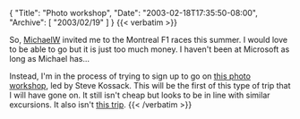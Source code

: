 {
  "Title": "Photo workshop",
  "Date": "2003-02-18T17:35:50-08:00",
  "Archive": [
    "2003/02/19"
  ]
}
{{< verbatim >}}
<P>So, <a href="http://michaelw.net">MichaelW</a> invited me to the Montreal F1 races this summer.  I would love to be able to go but it is just too much money. I haven't been at Microsoft as long as Michael has...
<P>Instead, I'm in the process of trying to sign up to go on <a href="http://luminous-landscape.com/workshops/sk-dv-work.shtml">this photo workshop</a>, led by Steve Kossack.  This will be the first of this type of trip that I will have gone on.  It still isn't cheap but looks to be in line with similar excursions.  It also isn't <a href="http://luminous-landscape.com/workshops/africa-ws.shtml">this trip</a>.
{{< /verbatim >}}

